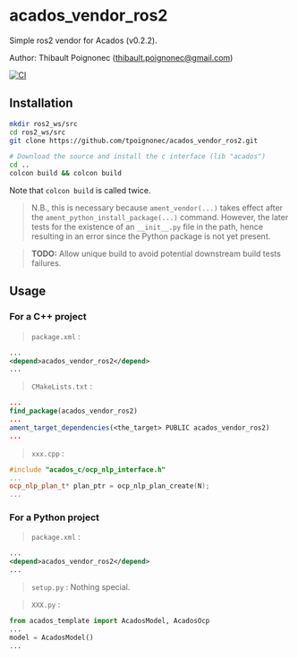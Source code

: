 # acados_vendor_ros2
Simple ros2 vendor for Acados (v0.2.2).

Author: Thibault Poignonec (thibault.poignonec@gmail.com)

[![CI](https://github.com/tpoignonec/acados_vendor_ros2/actions/workflows/ci.yml/badge.svg)](https://github.com/tpoignonec/acados_vendor_ros2/actions/workflows/ci.yml)


## Installation

```bash
mkdir ros2_ws/src
cd ros2_ws/src
git clone https://github.com/tpoignonec/acados_vendor_ros2.git

# Download the source and install the c interface (lib "acados")
cd ..
colcon build && colcon build
```
Note that `colcon build` is called twice.

> N.B., this is necessary because `ament_vendor(...)` takes effect after the `ament_python_install_package(...)` command.
However, the later tests for the existence of an `__init__.py` file in the path, hence resulting in an error since the Python package is not yet present.

>**TODO:** Allow unique build to avoid potential downstream build tests failures.

## Usage

### For a C++ project
> `package.xml` :
```xml
...
<depend>acados_vendor_ros2</depend>
...
```

> `CMakeLists.txt` :
```cmake
...
find_package(acados_vendor_ros2)
...
ament_target_dependencies(<the_target> PUBLIC acados_vendor_ros2)
...
```
> `xxx.cpp` :
```cpp
#include "acados_c/ocp_nlp_interface.h"
...
ocp_nlp_plan_t* plan_ptr = ocp_nlp_plan_create(N);
...
```

### For a Python project

> `package.xml` :
```xml
...
<depend>acados_vendor_ros2</depend>
...
```

> `setup.py` :
Nothing special.

> `XXX.py` :
```python
from acados_template import AcadosModel, AcadosOcp
...
model = AcadosModel()
...
```
